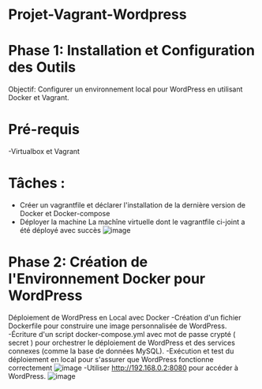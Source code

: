 # Projet-Vagrant-Wordpress
# Phase 1: Installation et Configuration des Outils
Objectif: Configurer un environnement local pour WordPress en utilisant Docker et 
Vagrant.
# Pré-requis
-Virtualbox et Vagrant
# Tâches :
- Créer un vagrantfile et déclarer l'installation de la dernière version de Docker et Docker-compose
- Déployer la machine 
La machîne virtuelle dont le vagrantfile ci-joint a été déployé avec succès
![image](https://github.com/Anicet08/Projet-Vagrant-Wordpress/assets/129986487/ef830c83-a95c-4e31-9825-c444b7a8ea7a)

# Phase 2: Création de l'Environnement Docker pour WordPress
Déploiement de WordPress en Local avec Docker
-Création d'un fichier Dockerfile pour construire une image personnalisée de 
WordPress.
-Écriture d'un script docker-compose.yml avec mot de passe crypté ( secret ) pour orchestrer le déploiement de 
WordPress et des services connexes (comme la base de données MySQL).
-Exécution et test du déploiement en local pour s'assurer que WordPress fonctionne 
correctement
![image](https://github.com/Anicet08/Projet-Vagrant-Wordpress/assets/129986487/5050a325-ddb3-495f-93c4-35cb7b7bc4fa)
-Utiliser http://192.168.0.2:8080 pour accéder à WordPress.
![image](https://github.com/Anicet08/Projet-Vagrant-Wordpress/assets/129986487/69a60ebd-e976-4240-a251-0deab70b37c9)


